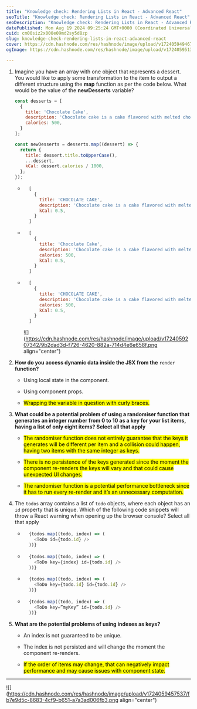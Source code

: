 ```yaml
---
title: "Knowledge check: Rendering Lists in React - Advanced React"
seoTitle: "Knowledge check: Rendering Lists in React - Advanced React"
seoDescription: "Knowledge check: Rendering Lists in React - Advanced React"
datePublished: Mon Aug 19 2024 09:25:24 GMT+0000 (Coordinated Universal Time)
cuid: cm00siz2x000e09md2sy5d8zp
slug: knowledge-check-rendering-lists-in-react-advanced-react
cover: https://cdn.hashnode.com/res/hashnode/image/upload/v1724059494675/6dc625ea-f55b-4122-b2aa-ce5c03697c9d.png
ogImage: https://cdn.hashnode.com/res/hashnode/image/upload/v1724059513321/3f74293c-1e6f-4fc1-8e5f-8a8ba78c7eb1.png

---
```


1. Imagine you have an array with one object that represents a dessert. You would like to apply some transformation to the item to output a different structure using the **map** function as per the code below. What would be the value of the **newDesserts** variable?
    
    ```javascript
    const desserts = [
      {
        title: 'Chocolate Cake',
        description: 'Chocolate cake is a cake flavored with melted chocolate',
        calories: 500,
      }
    ];
    
    const newDesserts = desserts.map((dessert) => {
      return {
        title: dessert.title.toUpperCase(),
        ...dessert,
        kCal: dessert.calories / 1000,
      };
    });
    ```
    
    * ```javascript
        [
          {
            title: 'CHOCOLATE CAKE',
            description: 'Chocolate cake is a cake flavored with melted chocolate',
            kCal: 0.5,
          }
        ]
        ```
        
    * ```javascript
        [
          {
            title: 'Chocolate Cake',
            description: 'Chocolate cake is a cake flavored with melted chocolate',
            calories: 500,
            kCal: 0.5,
          }
        ]
        ```
        
    * ```javascript
        [
          {
            title: 'CHOCOLATE CAKE',
            description: 'Chocolate cake is a cake flavored with melted chocolate',
            calories: 500,
            kCal: 0.5,
          }
        ]
        ```
        
        ![](https://cdn.hashnode.com/res/hashnode/image/upload/v1724059207342/9b2dad3d-f726-4620-882a-714d4e6e658f.png align="center")
        
2. **How do you access dynamic data inside the JSX from the** `render` **function?**
    
    * Using local state in the component.
        
    * Using component props.
        
    * <mark>Wrapping the variable in question with curly braces.</mark>
        
3. **What could be a potential problem of using a randomiser function that generates an integer number from 0 to 10 as a key for your list items, having a list of only eight items? Select all that apply**
    
    * <mark>The randomiser function does not entirely guarantee that the keys it generates will be different per item and a collision could happen, having two items with the same integer as keys.</mark>
        
    * <mark>There is no persistence of the keys generated since the moment the component re-renders the keys will vary and that could cause unexpected UI changes.</mark>
        
    * <mark>The randomiser function is a potential performance bottleneck since it has to run every re-render and it’s an unnecessary computation.</mark>
        
4. The `todos` array contains a list of `todo` objects, where each object has an `id` property that is unique. Which of the following code snippets will throw a React warning when opening up the browser console? Select all that apply
    
    * ```javascript
        {todos.map((todo, index) => (
          <ToDo id={todo.id} />
        ))}
        ```
        
    * ```javascript
        {todos.map((todo, index) => (
          <ToDo key={index} id={todo.id} />
        ))}
        ```
        
    * ```javascript
        {todos.map((todo, index) => (
          <ToDo key={todo.id} id={todo.id} />
        ))}
        ```
        
    * ```javascript
        {todos.map((todo, index) => (
          <ToDo key=”myKey” id={todo.id} />
        ))}
        ```
        
5. **What are the potential problems of using indexes as keys?**
    
    * An index is not guaranteed to be unique.
        
    * The index is not persisted and will change the moment the component re-renders.
        
    * <mark>If the order of items may change, that can negatively impact performance and may cause issues with component state.</mark>
        

---

![](https://cdn.hashnode.com/res/hashnode/image/upload/v1724059457537/fb7e9d5c-8683-4cf9-b651-a7a3ad006fb3.png align="center")